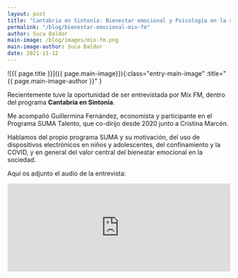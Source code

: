```yaml
---
layout: post
title: "Cantabria en Sintonía: Bienestar emocional y Psicología en la sociedad actual"
permalink: "/blog/bienestar-emocional-mix-fm"
author: Suca Baldor
main-image: /blog/images/mix-fm.png
main-image-author: Suca Baldor
date: 2021-11-12
---
```


![{{ page.title }}]({{ page.main-image}}){:class="entry-main-image" :title="{{ page.main-image-author }}" }

Recientemente tuve la oportunidad de ser entrevistada por Mix FM, dentro del programa **Cantabria en Sintonía**.

Me acompañó Guillermina Fernández, economista y participante en el Programa SUMA Talento, que co-dirijo desde 2020 junto a Cristina Marcén.

Hablamos del propio programa SUMA y su motivación, del uso de dispositivos electrónicos en niños y adolescentes, del confinamiento y la COVID, y en general del valor central del bienestar emocional en la sociedad.

Aquí os adjunto el audio de la entrevista:

<iframe id='audio_78177427' frameborder='0' allowfullscreen='' scrolling='no' height='200' style='border:1px solid #EEE; box-sizing:border-box; width:100%;' src="https://www.ivoox.com/player_ej_78177427_4_1.html?c1=ff6600"></iframe>
